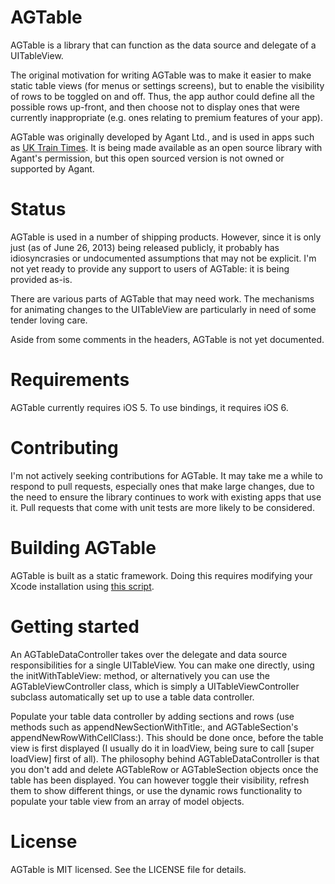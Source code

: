 AGTable
=======

AGTable is a library that can function as the data source and delegate of a UITableView.

The original motivation for writing AGTable was to make it easier to make static table views (for menus or settings screens), but to enable the visibility of rows to be toggled on and off. Thus, the app author could define all the possible rows up-front, and then choose not to display ones that were currently inappropriate (e.g. ones relating to premium features of your app).

AGTable was originally developed by Agant Ltd., and is used in apps such as [UK Train Times](https://itunes.apple.com/gb/app/uk-train-times/id306687757?mt=8). It is being made available as an open source library with Agant's permission, but this open sourced version is not owned or supported by Agant.

Status
======

AGTable is used in a number of shipping products. However, since it is only just (as of June 26, 2013) being released publicly, it probably has  idiosyncrasies or undocumented assumptions that may not be explicit. I'm not yet ready to provide any support to users of AGTable: it is being provided as-is.

There are various parts of AGTable that may need work. The mechanisms for animating changes to the UITableView are particularly in need of some tender loving care. 

Aside from some comments in the headers, AGTable is not yet documented.

Requirements
============

AGTable currently requires iOS 5. To use bindings, it requires iOS 6.

Contributing
============

I'm not actively seeking contributions for AGTable. It may take me a while to respond to pull requests, especially ones that make large changes, due to the need to ensure the library continues to work with existing apps that use it. Pull requests that come with unit tests are more likely to be considered.


Building AGTable
================

AGTable is built as a static framework. Doing this requires modifying your Xcode installation using [this script](https://github.com/kstenerud/iOS-Universal-Framework).

Getting started
===============

An AGTableDataController takes over the delegate and data source responsibilities for a single UITableView. You can make one directly, using the initWithTableView: method, or alternatively you can use the AGTableViewController class, which is simply a UITableViewController subclass automatically set up to use a table data controller.

Populate your table data controller by adding sections and rows (use methods such as appendNewSectionWithTitle:, and AGTableSection's appendNewRowWithCellClass:). This should be done once, before the table view is first displayed (I usually do it in loadView, being sure to call [super loadView] first of all). The philosophy behind AGTableDataController is that you don't add and delete AGTableRow or AGTableSection objects once the table has been displayed. You can however toggle their visibility, refresh them to show different things, or use the dynamic rows functionality to populate your table view from an array of model objects.

License
=======

AGTable is MIT licensed. See the LICENSE file for details.